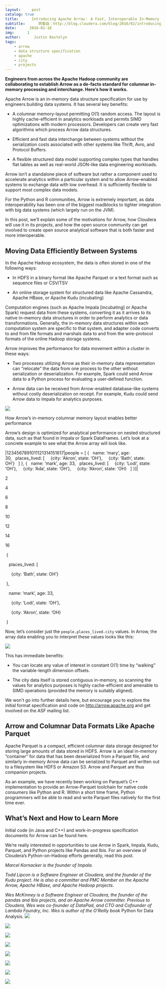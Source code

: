 ```yaml
---
layout:     post
catalog: true
title:      Introducing Apache Arrow： A Fast, Interoperable In-Memory Columnar Data Structure Standard
subtitle:      转载自：http://blog.cloudera.com/blog/2016/02/introducing-apache-arrow-a-fast-interoperable-in-memory-columnar-data-structure-standard/
date:      2016-02-18
img:      1
author:      Justin Kestelyn
tags:
    - arrow
    - data structure specification
    - apache
    - city
    - projects
---
```


**Engineers from across the Apache Hadoop community are collaborating to establish Arrow as a de-facto standard for columnar in-memory processing and interchange. Here’s how it works.**

Apache Arrow is an in-memory data structure specification for use by engineers building data systems. It has several key benefits:

- A columnar memory-layout permitting O(1) random access. The layout is highly cache-efficient in analytics workloads and permits SIMD optimizations with modern processors. Developers can create very fast algorithms which process Arrow data structures.

- Efficient and fast data interchange between systems without the serialization costs associated with other systems like Thrift, Avro, and Protocol Buffers.

- A flexible structured data model supporting complex types that handles flat tables as well as real-world JSON-like data engineering workloads.


Arrow isn’t a standalone piece of software but rather a component used to accelerate analytics within a particular system and to allow Arrow-enabled systems to exchange data with low overhead. It is sufficiently flexible to support most complex data models.

For the Python and R communities, Arrow is extremely important, as data interoperability has been one of the biggest roadblocks to tighter integration with big data systems (which largely run on the JVM).

In this post, we’ll explain some of the motivations for Arrow, how Cloudera will use it in its projects, and how the open source community can get involved to create open source analytical software that is both faster and more interoperable.

## Moving Data Efficiently Between Systems

In the Apache Hadoop ecosystem, the data is often stored in one of the following ways:

- In HDFS in a binary format like Apache Parquet or a text format such as sequence files or CSV/TSV

- An online storage system for structured data like Apache Cassandra, Apache HBase, or Apache Kudu (incubating)


Computation engines (such as Apache Impala [incubating] or Apache Spark) request data from these systems, converting it as it arrives to its native in-memory data structures in order to perform analytics or data transformations. Generally, the in-memory data structures within each computation system are specific to that system, and adapter code converts to and from file formats and marshals data to and from the wire-protocol formats of the online Hadoop storage systems.

Arrow improves the performance for data movement within a cluster in these ways:

- Two processes utilizing Arrow as their in-memory data representation can “relocate” the data from one process to the other without serialization or deserialization. For example, Spark could send Arrow data to a Python process for evaluating a user-defined function.

- Arrow data can be received from Arrow-enabled database-like systems without costly deserialization on receipt. For example, Kudu could send Arrow data to Impala for analytics purposes.


![](http://blog.cloudera.com/wp-content/uploads/2016/02/arrow-f1.png)



How Arrow’s in-memory columnar memory layout enables better performance


Arrow’s design is optimized for analytical performance on nested structured data, such as that found in Impala or Spark DataFrames. Let’s look at a concrete example to see what the Arrow array will look like.



|1234567891011121314151617|people = [ {   name: ‘mary’, age: 30,   places_lived: [     {city: ‘Akron’, state: ‘OH’},     {city: ‘Bath’, state: OH’}   ] }, {   name: ‘mark’, age: 33,   places_lived: [     {city: ‘Lodi’, state: ‘OH’},     {city: ‘Ada’, state: ‘OH’},     {city: ‘Akron’, state: ‘OH}   ] }]|

2


4


6


8


10


12


14


16


 {

   places_lived: [

     {city: ‘Bath’, state: OH’}

 },

   name: ‘mark’, age: 33,

     {city: ‘Lodi’, state: ‘OH’},

     {city: ‘Akron’, state: ‘OH}

 }

Now, let’s consider just the `people.places_lived.city` values. In Arrow, the array data enabling you to interpret these values looks like this:

![](http://blog.cloudera.com/wp-content/uploads/2016/02/arrow-f2.png)


This has immediate benefits:

- You can locate any value of interest in constant O(1) time by “walking” the variable-length dimension offsets.

- The city data itself is stored contiguous in-memory, so scanning the values for analytics purposes is highly cache-efficient and amenable to SIMD operations (provided the memory is suitably aligned).


We won’t go into further details here, but encourage you to explore the initial format specification and code on http://arrow.apache.org and get involved on the ASF mailing list.

## Arrow and Columnar Data Formats Like Apache Parquet

Apache Parquet is a compact, efficient columnar data storage designed for storing large amounts of data stored in HDFS. Arrow is an ideal in-memory “container” for data that has been deserialized from a Parquet file, and similarly in-memory Arrow data can be serialized to Parquet and written out to a filesystem like HDFS or Amazon S3. Arrow and Parquet are thus companion projects.

As an example, we have recently been working on Parquet’s C++ implementation to provide an Arrow-Parquet toolchain for native code consumers like Python and R. Within a short time frame, Python programmers will be able to read and write Parquet files natively for the first time ever.

## What’s Next and How to Learn More

Initial code (in Java and C++) and work-in-progress specification documents for Arrow can be found here.

We’re really interested in opportunities to use Arrow in Spark, Impala, Kudu, Parquet, and Python projects like Pandas and Ibis. For an overview of Cloudera’s Python-on-Hadoop efforts generally, read this post.

*Marcel Kornacker is the founder of Impala.*

*Todd Lipcon is a Software Engineer at Cloudera, and the founder of the Kudu project. He is also a committer and PMC Member on the Apache Arrow, Apache HBase, and Apache Hadoop projects.*

*Wes McKinney is a Software Engineer at Cloudera, the founder of the pandas and Ibis projects, and an Apache Arrow committer. Previous to Cloudera, Wes was co-founder of DataPad, and CTO and Cofounder of Lambda Foundry, Inc. Wes is author of the O’Reilly book* Python for Data Analysis.
![](http://blog.cloudera.com/wp-content/plugins/social-media-feather/synved-social/image/social/regular/32x32/facebook.png)

![](http://blog.cloudera.com/wp-content/plugins/social-media-feather/synved-social/image/social/regular/32x32/google_plus.png)

![](http://blog.cloudera.com/wp-content/plugins/social-media-feather/synved-social/image/social/regular/32x32/linkedin.png)

![](http://blog.cloudera.com/wp-content/plugins/social-media-feather/synved-social/image/social/regular/32x32/mail.png)

![](http://blog.cloudera.com/wp-content/plugins/social-media-feather/synved-social/image/social/regular/64x64/facebook.png)

![](http://blog.cloudera.com/wp-content/plugins/social-media-feather/synved-social/image/social/regular/64x64/google_plus.png)

![](http://blog.cloudera.com/wp-content/plugins/social-media-feather/synved-social/image/social/regular/64x64/linkedin.png)

![](http://blog.cloudera.com/wp-content/plugins/social-media-feather/synved-social/image/social/regular/64x64/mail.png)

